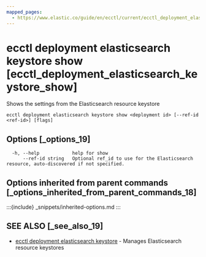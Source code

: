 ```yaml
---
mapped_pages:
  - https://www.elastic.co/guide/en/ecctl/current/ecctl_deployment_elasticsearch_keystore_show.html
---
```


# ecctl deployment elasticsearch keystore show [ecctl_deployment_elasticsearch_keystore_show]

Shows the settings from the Elasticsearch resource keystore

```
ecctl deployment elasticsearch keystore show <deployment id> [--ref-id <ref-id>] [flags]
```


## Options [_options_19]

```
  -h, --help            help for show
      --ref-id string   Optional ref_id to use for the Elasticsearch resource, auto-discovered if not specified.
```


## Options inherited from parent commands [_options_inherited_from_parent_commands_18]

:::{include} _snippets/inherited-options.md
:::


## SEE ALSO [_see_also_19]

* [ecctl deployment elasticsearch keystore](/reference/ecctl_deployment_elasticsearch_keystore.md)	 - Manages Elasticsearch resource keystores

